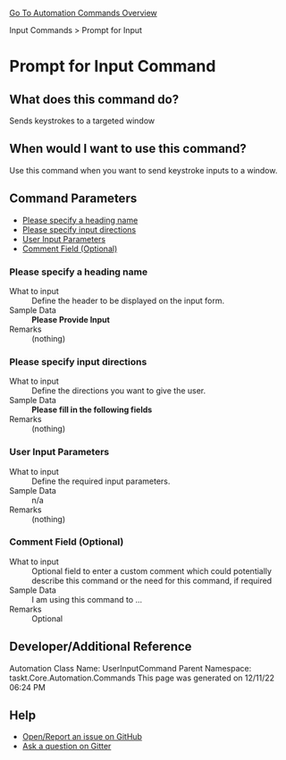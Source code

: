 <!--TITLE: Prompt for Input Command -->
<!-- SUBTITLE: a command in the Input Commands group. -->
[Go To Automation Commands Overview](/automation-commands.md)


Input Commands &gt; Prompt for Input


# Prompt for Input Command


## What does this command do?
Sends keystrokes to a targeted window


## When would I want to use this command?
Use this command when you want to send keystroke inputs to a window.


## Command Parameters
- [Please specify a heading name](#param_0)
- [Please specify input directions](#param_1)
- [User Input Parameters](#param_2)
- [Comment Field (Optional)](#param_3)


<a id="param_0"></a>
### Please specify a heading name


<dl>
<dt>What to input</dt><dd>Define the header to be displayed on the input form.</dd>
<dt>Sample Data</dt><dd><strong>Please Provide Input</strong></dd>
<dt>Remarks</dt><dd>(nothing)</dd>
</dl>




<a id="param_1"></a>
### Please specify input directions


<dl>
<dt>What to input</dt><dd>Define the directions you want to give the user.</dd>
<dt>Sample Data</dt><dd><strong>Please fill in the following fields</strong></dd>
<dt>Remarks</dt><dd>(nothing)</dd>
</dl>




<a id="param_2"></a>
### User Input Parameters


<dl>
<dt>What to input</dt><dd>Define the required input parameters.</dd>
<dt>Sample Data</dt><dd>n/a</dd>
<dt>Remarks</dt><dd>(nothing)</dd>
</dl>




<a id="param_3"></a>
### Comment Field (Optional)


<dl>
<dt>What to input</dt><dd>Optional field to enter a custom comment which could potentially describe this command or the need for this command, if required</dd>
<dt>Sample Data</dt><dd>I am using this command to ...</dd>
<dt>Remarks</dt><dd>Optional</dd>
</dl>




## Developer/Additional Reference
Automation Class Name: UserInputCommand
Parent Namespace: taskt.Core.Automation.Commands
This page was generated on 12/11/22 06:24 PM


## Help
- [Open/Report an issue on GitHub](https://github.com/saucepleez/taskt/issues/new)
- [Ask a question on Gitter](https://gitter.im/taskt-rpa/Lobby)
